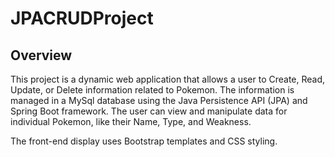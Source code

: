 # JPACRUDProject

## Overview
This project is a dynamic web application that allows a user to Create, Read, Update, or Delete information related to Pokemon. The information is managed in a MySql database using the Java Persistence API (JPA) and Spring Boot framework. The user can view and manipulate data for individual Pokemon, like their Name, Type, and Weakness.

The front-end display uses Bootstrap templates and CSS styling.

